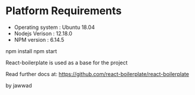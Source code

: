 # Platform Requirements

-   Operating system : Ubuntu 18.04
-   Nodejs Verison : 12.18.0
-   NPM version : 6.14.5


npm install
npm start


React-boilerplate is used as a base for the project

Read further docs at:
https://github.com/react-boilerplate/react-boilerplate


by jawwad